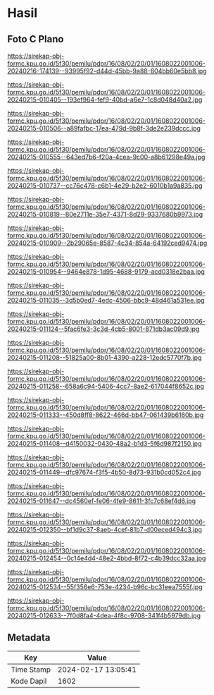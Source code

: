 # Hasil

## Foto C Plano

https://sirekap-obj-formc.kpu.go.id/5f30/pemilu/pdpr/16/08/02/20/01/1608022001006-20240216-174139--93995f92-d44d-45bb-9a88-804bb60e5bb8.jpg

https://sirekap-obj-formc.kpu.go.id/5f30/pemilu/pdpr/16/08/02/20/01/1608022001006-20240215-010405--193ef964-fef9-40bd-a6e7-1c8d048d40a2.jpg

https://sirekap-obj-formc.kpu.go.id/5f30/pemilu/pdpr/16/08/02/20/01/1608022001006-20240215-010506--a89fafbc-17ea-479d-9b8f-3de2e239dccc.jpg

https://sirekap-obj-formc.kpu.go.id/5f30/pemilu/pdpr/16/08/02/20/01/1608022001006-20240215-010555--643ed7b6-f20a-4cea-9c00-a8b61298e49a.jpg

https://sirekap-obj-formc.kpu.go.id/5f30/pemilu/pdpr/16/08/02/20/01/1608022001006-20240215-010737--cc76c478-c6b1-4e29-b2e2-6010b1a9a835.jpg

https://sirekap-obj-formc.kpu.go.id/5f30/pemilu/pdpr/16/08/02/20/01/1608022001006-20240215-010819--80e2711e-35e7-4371-8d29-9337680b9973.jpg

https://sirekap-obj-formc.kpu.go.id/5f30/pemilu/pdpr/16/08/02/20/01/1608022001006-20240215-010909--2b29065e-8587-4c34-854a-64192ced9474.jpg

https://sirekap-obj-formc.kpu.go.id/5f30/pemilu/pdpr/16/08/02/20/01/1608022001006-20240215-010954--9464e878-1d95-4688-9179-acd0318e2baa.jpg

https://sirekap-obj-formc.kpu.go.id/5f30/pemilu/pdpr/16/08/02/20/01/1608022001006-20240215-011035--3d5b0ed7-4edc-4506-bbc9-48d461a531ee.jpg

https://sirekap-obj-formc.kpu.go.id/5f30/pemilu/pdpr/16/08/02/20/01/1608022001006-20240215-011124--5fac6fe3-3c3d-4cb5-8001-871db3ac09d9.jpg

https://sirekap-obj-formc.kpu.go.id/5f30/pemilu/pdpr/16/08/02/20/01/1608022001006-20240215-011208--51825a00-8b01-4390-a228-12edc5770f7b.jpg

https://sirekap-obj-formc.kpu.go.id/5f30/pemilu/pdpr/16/08/02/20/01/1608022001006-20240215-011258--658a6c94-5406-4cc7-8ae2-617044f8652c.jpg

https://sirekap-obj-formc.kpu.go.id/5f30/pemilu/pdpr/16/08/02/20/01/1608022001006-20240215-011333--450d8ff8-8622-466d-bb47-061439b6160b.jpg

https://sirekap-obj-formc.kpu.go.id/5f30/pemilu/pdpr/16/08/02/20/01/1608022001006-20240215-011408--d4150032-0430-48a2-b1d3-5f6d987f2150.jpg

https://sirekap-obj-formc.kpu.go.id/5f30/pemilu/pdpr/16/08/02/20/01/1608022001006-20240215-011449--dfc97674-f3f5-4b50-8d73-931b0cd052c4.jpg

https://sirekap-obj-formc.kpu.go.id/5f30/pemilu/pdpr/16/08/02/20/01/1608022001006-20240215-011647--dc4560ef-fe06-4fe9-8611-3fc7c68ef4d6.jpg

https://sirekap-obj-formc.kpu.go.id/5f30/pemilu/pdpr/16/08/02/20/01/1608022001006-20240215-012350--bf1d9c37-8aeb-4cef-81b7-d00eced494c3.jpg

https://sirekap-obj-formc.kpu.go.id/5f30/pemilu/pdpr/16/08/02/20/01/1608022001006-20240215-012454--0c14e4d4-48e2-4bbd-8f72-c4b39dcc32aa.jpg

https://sirekap-obj-formc.kpu.go.id/5f30/pemilu/pdpr/16/08/02/20/01/1608022001006-20240215-012534--55f356e6-753e-4234-b96c-bc31eea7555f.jpg

https://sirekap-obj-formc.kpu.go.id/5f30/pemilu/pdpr/16/08/02/20/01/1608022001006-20240215-012633--7f0d8fa4-4dea-4f8c-9708-341f4b5979db.jpg


## Metadata

| Key        | Value               |
| ---------- | ------------------- |
| Time Stamp | 2024-02-17 13:05:41 |
| Kode Dapil | 1602                |



